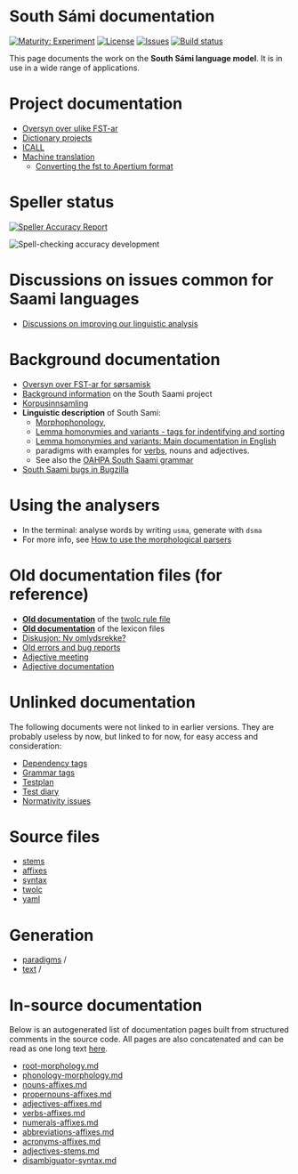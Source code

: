 # South Sámi documentation

[![Maturity: Experiment](https://img.shields.io/badge/Maturity-Experiment-black.svg)](https://giellalt.github.io/MaturityClassification.html)
[![License](https://img.shields.io/github/license/giellalt/lang-sma)](https://raw.githubusercontent.com/giellalt/lang-sma/develop/LICENSE)
[![Issues](https://img.shields.io/github/issues/giellalt/lang-sma)](https://github.com/giellalt/lang-sma/issues)
[![Build status](https://github.com/giellalt/lang-sma/workflows/Speller%20CI+CD/badge.svg)](https://github.com/giellalt/lang-sma/actions)

This page documents the work on the **South Sámi language model**. 
It is in use in a wide range of applications.


# Project documentation

-   [Oversyn over ulike FST-ar](../sme/KompilereFST.html)
-   [Dictionary projects](/dicts/dicts.html)
-   [ICALL](/ped/index.html)
-   [Machine translation](/mt/MachineTranslation.html)
    -   [Converting the fst to Apertium format](ConvertingToApertium.md)

# Speller status

[![Speller Accuracy Report](https://img.shields.io/badge/Speller_Accuracy-84_%25-green.svg)](speller-report.html)

![Spell-checking accuracy development](https://giellalt.github.io/lang-smj/speller-report.svg)

Discussions on issues common for Saami languages
================================================

-   [Discussions on improving our linguistic analysis](../smi/index.html)

Background documentation
========================

-   [Oversyn over FST-ar for sørsamisk](KompilereFST.md)
-   [Background information](docu-sma-background.md) on the South
    Saami project
-   [Korpusinnsamling](sma-korpus-innsamling.md)
-   **Linguistic description** of South Sami:
    -   [Morphophonology](docu-sma-morphophonology.md),
    -   [Lemma homonymies and variants - tags for indentifying and sorting](lemma.md)
    -   [Lemma homonymies and variants: Main documentation in English](../common/Variation_in_lexc.html)
    -   paradigms with examples for [verbs](docu-sma-verbs.md), nouns and adjectives.
    -   See also the [OAHPA South Saami grammar](http://giellatekno.uit.no/oahpa/sma/gramm/grammatikk.nob.html)
-   [South Saami bugs in Bugzilla](http://tinyurl.com/ps9pyuu)

Using the analysers
===================

-   In the terminal: analyse words by writing `usma`, generate with `dsma`
-   For more info, see [How to use the morphological parsers](/tools/docu-sme-manual.html)

Old documentation files (for reference)
=======================================

-   **[Old documentation](docu-sma-twol.md)** of the [twolc rule
    file](https://gtsvn.uit.no/langtech/trunk/langs/sma/src/phonology/sma-phon.twolc)
-   **[Old documentation](docu-sma-lex.md)** of the lexicon files
-   [Diskusjon: Ny omlydsrekke?](umlaut-4-aaa.txt)
-   [Old errors and bug reports](docu-sma-bugs.md)
-   [Adjective meeting](adj-meeting-05-2009.md)
-   [Adjective documentation](docu-sma-adjs.md)

# Unlinked documentation

The following documents were not linked to in earlier versions. They are probably useless by now, but linked to for now, for easy access and consideration:

-   [Dependency tags](docu-sma-deptags.md)
-   [Grammar tags](docu-sma-grammartags.md)
-   [Testplan](docu-sma-testplan.md)
-   [Test diary](docu-sma-testdiary.md)
-   [Normativity issues](normativity-issues.md)

# Source files

* [stems](https://gtsvn.uit.no/langtech/trunk/langs/sma/src/morphology/stems/)
* [affixes](https://gtsvn.uit.no/langtech/trunk/langs/sma/src/morphology/affixes/)
* [syntax](https://gtsvn.uit.no/langtech/trunk/langs/sma/src/syntax/)
* [twolc](https://gtsvn.uit.no/langtech/trunk/langs/sma/src/phonology/sma-phon.twolc)
* [yaml](https://gtsvn.uit.no/langtech/trunk/langs/sma/test/src/gt-norm-yamls/)

# Generation

* [paradigms](http://giellatekno.uit.no/cgi/p-sma.sma.html) /
* [text](http://giellatekno.uit.no/cgi/d-sma.sma.html) /

# In-source documentation

Below is an autogenerated list of documentation pages built from structured comments in the source code. All pages are also concatenated and can be read as one long text [here](sma.md).
* [root-morphology.md](root-morphology.md)
* [phonology-morphology.md](phonology-morphology.md)
* [nouns-affixes.md](nouns-affixes.md)
* [propernouns-affixes.md](propernouns-affixes.md)
* [adjectives-affixes.md](adjectives-affixes.md)
* [verbs-affixes.md](verbs-affixes.md)
* [numerals-affixes.md](numerals-affixes.md)
* [abbreviations-affixes.md](abbreviations-affixes.md)
* [acronyms-affixes.md](acronyms-affixes.md)
* [adjectives-stems.md](adjectives-stems.md)
* [disambiguator-syntax.md](disambiguator-syntax.md)
